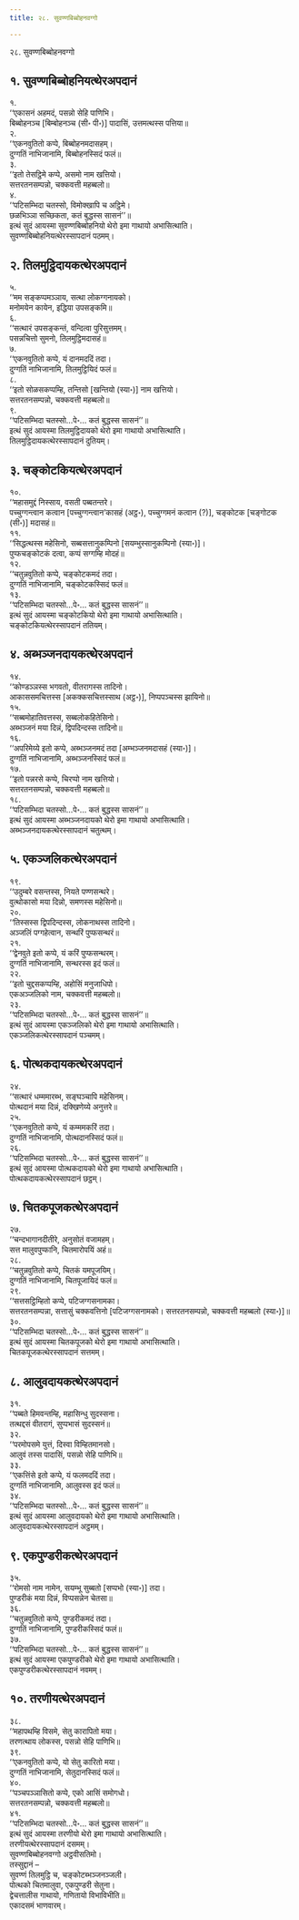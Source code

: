 ```yaml
---
title: २८. सुवण्णबिब्बोहनवग्गो

---
```

२८. सुवण्णबिब्बोहनवग्गो  


## १. सुवण्णबिब्बोहनियत्थेरअपदानं

१.  
‘‘एकासनं अहमदं, पसन्नो सेहि पाणिभि।  
बिब्बोहनञ्च [बिम्बोहनञ्च (सी॰ पी॰)] पादासिं, उत्तमत्थस्स पत्तिया॥  
२.  
‘‘एकनवुतितो कप्पे, बिब्बोहनमदासहम्।  
दुग्गतिं नाभिजानामि, बिब्बोहनस्सिदं फलं॥  
३.  
‘‘इतो तेसट्ठिमे कप्पे, असमो नाम खत्तियो।  
सत्तरतनसम्पन्नो, चक्कवत्ती महब्बलो॥  
४.  
‘‘पटिसम्भिदा चतस्सो, विमोक्खापि च अट्ठिमे।  
छळभिञ्ञा सच्छिकता, कतं बुद्धस्स सासनं’’॥  
इत्थं सुदं आयस्मा सुवण्णबिब्बोहनियो थेरो इमा गाथायो अभासित्थाति।  
सुवण्णबिब्बोहनियत्थेरस्सापदानं पठमम्।  


## २. तिलमुट्ठिदायकत्थेरअपदानं

५.  
‘‘मम सङ्कप्पमञ्ञाय, सत्था लोकग्गनायको।  
मनोमयेन कायेन, इद्धिया उपसङ्कमि॥  
६.  
‘‘सत्थारं उपसङ्कन्तं, वन्दित्वा पुरिसुत्तमम्।  
पसन्नचित्तो सुमनो, तिलमुट्ठिमदासहं॥  
७.  
‘‘एकनवुतितो कप्पे, यं दानमददिं तदा।  
दुग्गतिं नाभिजानामि, तिलमुट्ठियिदं फलं॥  
८.  
‘‘इतो सोळसकप्पम्हि, तन्तिसो [खन्तियो (स्या॰)] नाम खत्तियो।  
सत्तरतनसम्पन्नो, चक्कवत्ती महब्बलो॥  
९.  
‘‘पटिसम्भिदा चतस्सो…पे॰… कतं बुद्धस्स सासनं’’॥  
इत्थं सुदं आयस्मा तिलमुट्ठिदायको थेरो इमा गाथायो अभासित्थाति।  
तिलमुट्ठिदायकत्थेरस्सापदानं दुतियम्।  


## ३. चङ्कोटकियत्थेरअपदानं

१०.  
‘‘महासमुद्दं निस्साय, वसती पब्बतन्तरे।  
पच्चुग्गन्त्वान कत्वान [पच्चुग्गन्त्वान’कासहं (अट्ठ॰), पच्चुग्गमनं कत्वान (?)], चङ्कोटक [चङ्गोटक (सी॰)] मदासहं॥  
११.  
‘‘सिद्धत्थस्स महेसिनो, सब्बसत्तानुकम्पिनो [सयम्भुस्सानुकम्पिनो (स्या॰)]।  
पुप्फचङ्कोटकं दत्वा, कप्पं सग्गम्हि मोदहं॥  
१२.  
‘‘चतुन्नवुतितो कप्पे, चङ्कोटकमदं तदा।  
दुग्गतिं नाभिजानामि, चङ्कोटकस्सिदं फलं॥  
१३.  
‘‘पटिसम्भिदा चतस्सो…पे॰… कतं बुद्धस्स सासनं’’॥  
इत्थं सुदं आयस्मा चङ्कोटकियो थेरो इमा गाथायो अभासित्थाति।  
चङ्कोटकियत्थेरस्सापदानं ततियम्।  


## ४. अब्भञ्जनदायकत्थेरअपदानं

१४.  
‘‘कोण्डञ्ञस्स भगवतो, वीतरागस्स तादिनो।  
आकाससमचित्तस्स [अकक्कसचित्तस्साथ (अट्ठ॰)], निप्पपञ्चस्स झायिनो॥  
१५.  
‘‘सब्बमोहातिवत्तस्स, सब्बलोकहितेसिनो।  
अब्भञ्जनं मया दिन्नं, द्विपदिन्दस्स तादिनो॥  
१६.  
‘‘अपरिमेय्ये इतो कप्पे, अब्भञ्जनमदं तदा [अम्भञ्जनमदासहं (स्या॰)]।  
दुग्गतिं नाभिजानामि, अब्भञ्जनस्सिदं फलं॥  
१७.  
‘‘इतो पन्नरसे कप्पे, चिरप्पो नाम खत्तियो।  
सत्तरतनसम्पन्नो, चक्कवत्ती महब्बलो॥  
१८.  
‘‘पटिसम्भिदा चतस्सो…पे॰… कतं बुद्धस्स सासनं’’॥  
इत्थं सुदं आयस्मा अब्भञ्जनदायको थेरो इमा गाथायो अभासित्थाति।  
अब्भञ्जनदायकत्थेरस्सापदानं चतुत्थम्।  


## ५. एकञ्जलिकत्थेरअपदानं

१९.  
‘‘उदुम्बरे वसन्तस्स, नियते पण्णसन्थरे।  
वुत्थोकासो मया दिन्नो, समणस्स महेसिनो॥  
२०.  
‘‘तिस्सस्स द्विपदिन्दस्स, लोकनाथस्स तादिनो।  
अञ्जलिं पग्गहेत्वान, सन्थरिं पुप्फसन्थरं॥  
२१.  
‘‘द्वेनवुते इतो कप्पे, यं करिं पुप्फसन्थरम्।  
दुग्गतिं नाभिजानामि, सन्थरस्स इदं फलं॥  
२२.  
‘‘इतो चुद्दसकप्पम्हि, अहोसिं मनुजाधिपो।  
एकअञ्जलिको नाम, चक्कवत्ती महब्बलो॥  
२३.  
‘‘पटिसम्भिदा चतस्सो…पे॰… कतं बुद्धस्स सासनं’’॥  
इत्थं सुदं आयस्मा एकञ्जलिको थेरो इमा गाथायो अभासित्थाति।  
एकञ्जलिकत्थेरस्सापदानं पञ्चमम्।  


## ६. पोत्थकदायकत्थेरअपदानं

२४.  
‘‘सत्थारं धम्ममारब्भ, सङ्घञ्चापि महेसिनम्।  
पोत्थदानं मया दिन्नं, दक्खिणेय्ये अनुत्तरे॥  
२५.  
‘‘एकनवुतितो कप्पे, यं कम्ममकरिं तदा।  
दुग्गतिं नाभिजानामि, पोत्थदानस्सिदं फलं॥  
२६.  
‘‘पटिसम्भिदा चतस्सो…पे॰… कतं बुद्धस्स सासनं’’॥  
इत्थं सुदं आयस्मा पोत्थकदायको थेरो इमा गाथायो अभासित्थाति।  
पोत्थकदायकत्थेरस्सापदानं छट्ठम्।  


## ७. चितकपूजकत्थेरअपदानं

२७.  
‘‘चन्दभागानदीतीरे, अनुसोतं वजामहम्।  
सत्त मालुवपुप्फानि, चितमारोपयिं अहं॥  
२८.  
‘‘चतुन्नवुतितो कप्पे, चितकं यमपूजयिम्।  
दुग्गतिं नाभिजानामि, चितपूजायिदं फलं॥  
२९.  
‘‘सत्तसट्ठिम्हितो कप्पे, पटिजग्गसनामका।  
सत्तरतनसम्पन्ना, सत्तासुं चक्कवत्तिनो [पटिजग्गसनामको। सत्तरतनसम्पन्नो, चक्कवत्ती महब्बलो (स्या॰)]॥  
३०.  
‘‘पटिसम्भिदा चतस्सो…पे॰… कतं बुद्धस्स सासनं’’॥  
इत्थं सुदं आयस्मा चितकपूजको थेरो इमा गाथायो अभासित्थाति।  
चितकपूजकत्थेरस्सापदानं सत्तमम्।  


## ८. आलुवदायकत्थेरअपदानं

३१.  
‘‘पब्बते हिमवन्तम्हि, महासिन्धु सुदस्सना।  
तत्थद्दसं वीतरागं, सुप्पभासं सुदस्सनं॥  
३२.  
‘‘परमोपसमे युत्तं, दिस्वा विम्हितमानसो।  
आलुवं तस्स पादासिं, पसन्नो सेहि पाणिभि॥  
३३.  
‘‘एकत्तिंसे इतो कप्पे, यं फलमददिं तदा।  
दुग्गतिं नाभिजानामि, आलुवस्स इदं फलं॥  
३४.  
‘‘पटिसम्भिदा चतस्सो…पे॰… कतं बुद्धस्स सासनं’’॥  
इत्थं सुदं आयस्मा आलुवदायको थेरो इमा गाथायो अभासित्थाति।  
आलुवदायकत्थेरस्सापदानं अट्ठमम्।  


## ९. एकपुण्डरीकत्थेरअपदानं

३५.  
‘‘रोमसो नाम नामेन, सयम्भू सुब्बतो [सप्पभो (स्या॰)] तदा।  
पुण्डरीकं मया दिन्नं, विप्पसन्नेन चेतसा॥  
३६.  
‘‘चतुन्नवुतितो कप्पे, पुण्डरीकमदं तदा।  
दुग्गतिं नाभिजानामि, पुण्डरीकस्सिदं फलं॥  
३७.  
‘‘पटिसम्भिदा चतस्सो…पे॰… कतं बुद्धस्स सासनं’’॥  
इत्थं सुदं आयस्मा एकपुण्डरीको थेरो इमा गाथायो अभासित्थाति।  
एकपुण्डरीकत्थेरस्सापदानं नवमम्।  


## १०. तरणीयत्थेरअपदानं

३८.  
‘‘महापथम्हि विसमे, सेतु कारापितो मया।  
तरणत्थाय लोकस्स, पसन्नो सेहि पाणिभि॥  
३९.  
‘‘एकनवुतितो कप्पे, यो सेतु कारितो मया।  
दुग्गतिं नाभिजानामि, सेतुदानस्सिदं फलं॥  
४०.  
‘‘पञ्चपञ्ञासितो कप्पे, एको आसिं समोगधो।  
सत्तरतनसम्पन्नो, चक्कवत्ती महब्बलो॥  
४१.  
‘‘पटिसम्भिदा चतस्सो…पे॰… कतं बुद्धस्स सासनं’’॥  
इत्थं सुदं आयस्मा तरणीयो थेरो इमा गाथायो अभासित्थाति।  
तरणीयत्थेरस्सापदानं दसमम्।  
सुवण्णबिब्बोहनवग्गो अट्ठवीसतिमो।  
तस्सुद्दानं –  
सुवण्णं तिलमुट्ठि च, चङ्कोटब्भञ्जनञ्जली।  
पोत्थको चितमालुवा, एकपुण्डरी सेतुना।  
द्वेचत्तालीस गाथायो, गणितायो विभाविभीति॥  
एकादसमं भाणवारम्।  